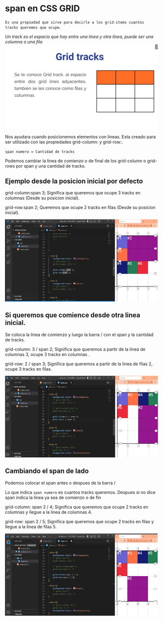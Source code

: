 # span en CSS GRID

`Es una propiedad que sirve para decirle a los grid-items cuantos tracks queremos que ocupe`.

*Un track es el espacio que hay entre una linea y otra linea, puede ser una columna o una fila*
![Grid Tracks](imagenes/GridTracks.png)

Nos ayudara cuando posicionemos elementos con lineas.
Esta creado para ser utilizado con las propiedades grid-column: y grid-row:.

`span numero = Cantidad de tracks`

Podemos cambiar la linea de comienzo o de final de los grid-column o grid-rows por span y una cantidad de tracks.


## Ejemplo desde la posicion inicial por defecto

grid-column:span 3; 
Significa que queremos que ocupe 3 tracks en columnas (Desde su posicion inicial).

grid-row:span 2; 
Queremos que ocupe 2 tracks en filas (Desde su posicion inicial).

![span con la posicion por defecto](imagenes/span.png)


## Si queremos que comience desde otra linea inicial.

Se coloca la linea de comienzo y luego la barra / con el span y la cantidad de tracks.

grid-column: 3 / span 2; 
Significa que queremos a partir de la linea de columnas 3, ocupe 3 tracks en columnas .

grid-row: 2 / span 3; 
Significa que queremos a partir de la linea de filas 2, ocupe 3 tracks en filas.

![Span con otro inicio](imagenes/span2.png)


## Cambiando el span de lado

Podemos colocar el span antes o despues de la barra /

Lo que indica `span numero` es cuantos tracks queremos. Despues si no dice span indica la linea ya sea de comienzo o de fin

grid-column: span 2 / 4; 
Significa que queremos que ocupe 2 tracks en columnas y llegue a la linea de columnas 4.

grid-row: span 2 / 5; 
Significa que queremos que ocupe 2 tracks en filas y llegue a la linea de filas 5.

![Span Ejemplo](imagenes/span3.png)